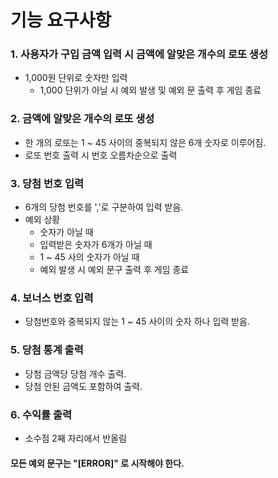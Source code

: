 # 기능 요구사항

### 1. 사용자가 구입 금액 입력 시 금액에 알맞은 개수의 로또 생성
* 1,000원 단위로 숫자만 입력
    * 1,000 단위가 아닐 시 예외 발생 및 예외 문 출력 후 게임 종료

### 2. 금액에 알맞은 개수의 로또 생성
* 한 개의 로또는 1 ~ 45 사이의 중복되지 않은 6개 숫자로 이루어짐.
* 로또 번호 출력 시 번호 오름차순으로 출력

### 3. 당첨 번호 입력
* 6개의 당첨 번호를 ','로 구분하여 입력 받음.
* 예외 상황
    * 숫자가 아닐 때
    * 입력받은 숫자가 6개가 아닐 때
    * 1 ~ 45 사의 숫자가 아닐 때
    * 예외 발생 시 예외 문구 출력 후 게임 종료

### 4. 보너스 번호 입력
* 당첨번호와 중복되지 않는 1 ~ 45 사이의 숫자 하나 입력 받음.

### 5. 당첨 통계 출력
* 당첨 금액당 당첨 개수 출력.
* 당첨 안된 금액도 포함하여 출력.

### 6. 수익률 출력
* 소수점 2째 자리에서 반올림

#### 모든 예외 문구는 "[ERROR]" 로 시작해야 한다.
